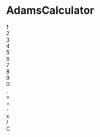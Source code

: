 # AdamsCalculator

<html>
  <head>
    <title>Calculator</title>
    <link href="./style.css" type="text/css" rel="stylesheet" />
  </head>
    </div>
    <div id="calculator">
      <div id="screen"></div>
      <div id="buttons">
      <div id="numbers">
        <div class="number button">1</div>
        <div class="number button">2</div>
        <div class="number button">3</div>
        <div class="number button">4</div>
        <div class="number button">5</div>
        <div class="number button">6</div>
        <div class="number button">7</div>
        <div class="number button">8</div>
        <div class="number button">9</div>
        <div class="number button">0</div>
        <div class="number button">.</div>
        <div class="button" id="equal">=</div>
      </div>
      <div id="operators">
        <div class="operator button" id="plus">+</div>
        <div class="operator button" id="minus">-</div>
        <div class="operator button" id="multiply">x</div>
        <div class="operator button" id="divide">/</div>
        <div class="button" id="clear">C</div>
    </div>
  </div> 
  <script src="https://cdnjs.cloudflare.com/ajax/libs/jquery/3.2.1/jquery.min.js"></script>
  <script type="text/javascript" src="./javascript"></script>
</body>
</html>

